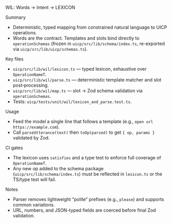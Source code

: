 WIL: Words → Intent → LEXICON

Summary
- Deterministic, typed mapping from constrained natural language to UICP operations.
- Words are the contract. Templates and slots bind directly to `operationSchemas` (frozen in `uicp/src/lib/schema/index.ts`, re-exported via `uicp/src/lib/uicp/schemas.ts`).

Key files
- `uicp/src/lib/wil/lexicon.ts` — typed lexicon, exhaustive over `OperationNameT`.
- `uicp/src/lib/wil/parse.ts` — deterministic template matcher and slot post‑processing.
- `uicp/src/lib/wil/map.ts` — slot → Zod schema validation via `operationSchemas`.
- Tests: `uicp/tests/unit/wil/lexicon_and_parse.test.ts`.

Usage
- Feed the model a single line that follows a template (e.g., `open url https://example.com`).
- Call `parseUtterance(text)` then `toOp(parsed)` to get `{ op, params }` validated by Zod.

CI gates
- The lexicon uses `satisfies` and a type test to enforce full coverage of `OperationNameT`.
- Any new op added to the schema package (`uicp/src/lib/schema/index.ts`) must be reflected in `lexicon.ts` or the TS/type test will fail.

Notes
- Parser removes lightweight “polite” prefixes (e.g., `please`) and supports common variations.
- URL, numbers, and JSON-typed fields are coerced before final Zod validation.
